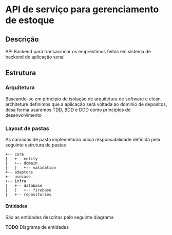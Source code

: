 # API de serviço para gerenciamento de estoque

## Descrição
API Backend para transacionar os emprestimos feitos em sistema de backend de aplicação senai

## Estrutura
### Arquitetura
Baseando-se em principio de isolação de arquitetura de software e clean architeture definimos que a aplicação será voltada ao dominio de depositos, desa forma usaremos TDD, BDD e DDD como principios de desenvolvimento
### Layout de pastas
As camadas de pasta implemetarão unica responsabilidade definida pela seguinte estrutura de pastas

```
+-- core
|   +-- entity
|   +-- domain
|   |   +-- validation
+-- adaptors
+-- usecase
+-- infra
|   +-- database
|   |   +-- firebase
|   +-- repositories
```

#### Entidades
São as entidades descritas pelo seguinte diagrama

__TODO__ Diagrama de entidades
